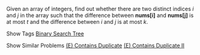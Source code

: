 Given an array of integers, find out whether there are two distinct indices _i_ and _j_ in the array such that the difference between **nums[i]** and **nums[j]** is at most _t_ and the difference between _i_ and _j_ is at most _k_.

Show Tags
 [Binary Search Tree](/tag/binary-search-tree/)

Show Similar Problems
 [(E) Contains Duplicate](/problems/contains-duplicate/) [(E) Contains Duplicate II](/problems/contains-duplicate-ii/)

